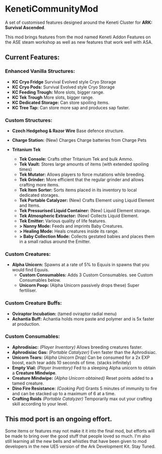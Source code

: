 # KenetiCommunityMod
A set of customised features designed around the Keneti Cluster for **ARK: Survival Ascended**.

This mod brings features from the mod named Keneti Addon Features on the ASE steam workshop as well as new features that work well with ASA.

## Current Features:

### Enhanced Vanilla Structures:
- **KC Cryo Fridge** Survival Evolved style Cryo Storage
- **KC Cryo Pods:** Survival Evolved style Cryo Storage 
- **KC Feeding Trough:** More slots, bigger range.
- **KC Tek Trough** More slots, bigger range.
- **KC Dedicated Storage:** Can store spoiling items.
- **KC Tree Tap:** Can store more sap and produces sap faster.

### Custom Structures:
- **Czech Hedgehog & Razor Wire** Base defence structure.
- **Charge Station:** (New) Charges Charge batteries from Charge Pets

- **Tritanium Tek**
  - **Tek Console:** Crafts other Tritanium Tek and bulk Ammo.
  - **Tek Vault:** Stores large amounts of items (with extended spoiling times)
  - **Tek Mutator:** Allows players to force mutations while breeding.
  - **Tek Grinder:** More efficient that the regular grinder and allows crafting more items.
  - **Tek Item Sorter:** Sorts items placed in its inventory to local dedicated storages.
  - **Tek Portable Catalyzer:** (New) Crafts Element using Liquid Element and Items.
  - **Tek Pressurised Liquid Container:** (New) Liquid Element storage.
  - **Tek Atmospheric Extractor:** (New) Collects Liquid Element.
  - **Tek Emitter:** Various quality of life features.
  - **> Nanny Mode:** Feeds and imprints Baby Creatures.
  - **> Healing Mode:** Heals creatures inside its range.
  - **> Baby Collection Mode:** Collects gestated babies and places them in a small radius around the Emitter.

### Custom Creatures:
- **Alpha Unicorn:** Spawns at a rate of 5% to Equuis in spawns that you would find Equuis.
  - **Custom Consumables:** Adds 3 Custom Consumables. see Custom Consumables below.
  - **Unicorn Poop:** (Alpha Unicorn passively drops these) Super fertiliser. 

### Custom Creature Buffs:
- **Oviraptor Incubation:** (tamed oviraptor radial menu)
- **Achantia Buff:** Achantia holds more paste and polymer and is 5x faster at production.

### Custom Consumables:
- **Aphrodisiac:** *(Player Inventory)* Allows breeding creatures faster.
- **Aphrodisiac Gas:** *(Portable Catalyzer)* Even faster than the Aphrodisiac.
- **Unicorn Tears:** *(Alpha Unicorn Drop)* Can be consumed for a 2x EXP boost, each tear adds 10 seconds of time. (stacks infinitely)
- **Empty Vial:** *(Player Inventory)* Fed to a sleeping Alpha unicorn to obtain a **Creature Mindwipe**.
- **Creature Mindwipe:** *(Alpha Unicorn obtained)* Reset points added to a tamed creature.
- **Dino Fire Resistance:** *(Cooking Pot)* Grants 5 minutes of immunity to fire and can be stacked up to a maximum of 6 at a time.
- **Crafting Roids** *(Portable Catalyzer)* Temporarily max out your crafting skill according to your level.

## This mod port is an ongoing effort.
Some items or features may not make it it into the final mod, but efforts will be made to bring over the good stuff that people loved so much. I'm also still learning all the new bells and whistles that have been given to mod developers in the new UE5 version of the Ark Development Kit. Stay Tuned.
